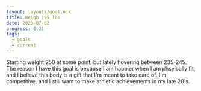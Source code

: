 ```yaml
---
layout: layouts/goal.njk
title: Weigh 195 lbs
date: 2023-07-02
progress: 0.21
tags: 
  - goals
  - current
---
```


Starting weight 250 at some point, but lately hovering between 235-245. The reason I have this goal is because I am happier when I am phsyically fit, and I believe this body is a gift that I'm meant to take care of. I'm competitive, and I still want to make athletic achievements in my late 20's.

<div class="mx-auto w-[600px] h-[500px]" id="weight-graph"></div>
<script type="text/javascript" src='/scripts/2023_graphs/weight.js'></script>

<div class="pt-10 mx-auto w-[600px] h-[550px]" id="strava-graph"></div>
<script type="text/javascript" src='/scripts/strava.js'></script>
